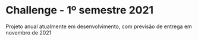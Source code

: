 # Challenge - 1º semestre 2021

Projeto anual atualmente em desenvolvimento, com previsão de entrega em novembro de 2021
